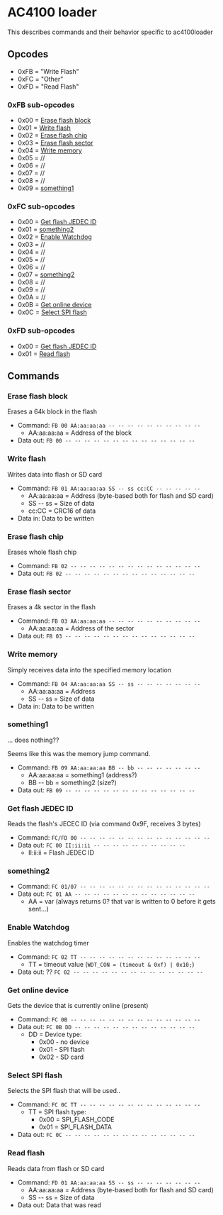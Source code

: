 # AC4100 loader

This describes commands and their behavior specific to ac4100loader

## Opcodes

- 0xFB = "Write Flash"
- 0xFC = "Other"
- 0xFD = "Read Flash"

### 0xFB sub-opcodes

- 0x00 = [Erase flash block](#erase-flash-block)
- 0x01 = [Write flash](#write-flash)
- 0x02 = [Erase flash chip](#erase-flash-chip)
- 0x03 = [Erase flash sector](#erase-flash-sector)
- 0x04 = [Write memory](#write-memory)
- 0x05 = //
- 0x06 = //
- 0x07 = //
- 0x08 = //
- 0x09 = [something1](#something1)

### 0xFC sub-opcodes

- 0x00 = [Get flash JEDEC ID](#get-flash-jedec-id)
- 0x01 = [something2](#something2)
- 0x02 = [Enable Watchdog](#enable-watchdog)
- 0x03 = //
- 0x04 = //
- 0x05 = //
- 0x06 = //
- 0x07 = [something2](#something2)
- 0x08 = //
- 0x09 = //
- 0x0A = //
- 0x0B = [Get online device](#get-online-device)
- 0x0C = [Select SPI flash](#select-spi-flash)

### 0xFD sub-opcodes

- 0x00 = [Get flash JEDEC ID](#get-flash-jedec-id)
- 0x01 = [Read flash](#read-flash)

## Commands

### Erase flash block

Erases a 64k block in the flash

- Command: `FB 00 AA:aa:aa:aa -- -- -- -- -- -- -- -- -- --`
  * AA:aa:aa:aa = Address of the block
- Data out: `FB 00 -- -- -- -- -- -- -- -- -- -- -- -- -- --`

### Write flash

Writes data into flash or SD card

- Command: `FB 01 AA:aa:aa:aa SS -- ss cc:CC -- -- -- -- --`
  * AA:aa:aa:aa = Address (byte-based both for flash and SD card)
  * SS -- ss = Size of data
  * cc:CC = CRC16 of data
- Data in: Data to be written

### Erase flash chip

Erases whole flash chip

- Command: `FB 02 -- -- -- -- -- -- -- -- -- -- -- -- -- --`
- Data out: `FB 02 -- -- -- -- -- -- -- -- -- -- -- -- -- --`

### Erase flash sector

Erases a 4k sector in the flash

- Command: `FB 03 AA:aa:aa:aa -- -- -- -- -- -- -- -- -- --`
  * AA:aa:aa:aa = Address of the sector
- Data out: `FB 03 -- -- -- -- -- -- -- -- -- -- -- -- -- --`

### Write memory

Simply receives data into the specified memory location

- Command: `FB 04 AA:aa:aa:aa SS -- ss -- -- -- -- -- -- --`
  * AA:aa:aa:aa = Address
  * SS -- ss = Size of data
- Data in: Data to be written

### something1

... does nothing??

Seems like this was the memory jump command.

- Command: `FB 09 AA:aa:aa:aa BB -- bb -- -- -- -- -- -- --`
  * AA:aa:aa:aa = something1 (address?)
  * BB -- bb = something2 (size?)
- Data out: `FB 09 -- -- -- -- -- -- -- -- -- -- -- -- -- --`

### Get flash JEDEC ID

Reads the flash's JECEC ID (via command 0x9F, receives 3 bytes)

- Command: `FC/FD 00 -- -- -- -- -- -- -- -- -- -- -- -- -- --`
- Data out: `FC 00 II:ii:ii -- -- -- -- -- -- -- -- -- --`
  * II:ii:ii = Flash JEDEC ID

### something2

- Command: `FC 01/07 -- -- -- -- -- -- -- -- -- -- -- -- -- --`
- Data out: `FC 01 AA -- -- -- -- -- -- -- -- -- -- -- -- --`
  * AA = var (always returns 0? that var is written to 0 before it gets sent...)

### Enable Watchdog

Enables the watchdog timer

- Command: `FC 02 TT -- -- -- -- -- -- -- -- -- -- -- -- --`
  * TT = timeout value (`WDT_CON = (timeout & 0xf) | 0x10;`)
- Data out: ?? `FC 02 -- -- -- -- -- -- -- -- -- -- -- -- -- --`

### Get online device

Gets the device that is currently online (present)

- Command: `FC 0B -- -- -- -- -- -- -- -- -- -- -- -- -- --`
- Data out: `FC 0B DD -- -- -- -- -- -- -- -- -- -- -- -- --`
  * DD = Device type:
    * 0x00 - no device
    * 0x01 - SPI flash
    * 0x02 - SD card

### Select SPI flash

Selects the SPI flash that will be used..

- Command: `FC 0C TT -- -- -- -- -- -- -- -- -- -- -- -- --`
  * TT = SPI flash type:
    * 0x00 = SPI_FLASH_CODE
    * 0x01 = SPI_FLASH_DATA
- Data out: `FC 0C -- -- -- -- -- -- -- -- -- -- -- -- -- --`

### Read flash

Reads data from flash or SD card

- Command: `FD 01 AA:aa:aa:aa SS -- ss -- -- -- -- -- -- --`
  * AA:aa:aa:aa = Address (byte-based both for flash and SD card)
  * SS -- ss = Size of data
- Data out: Data that was read
